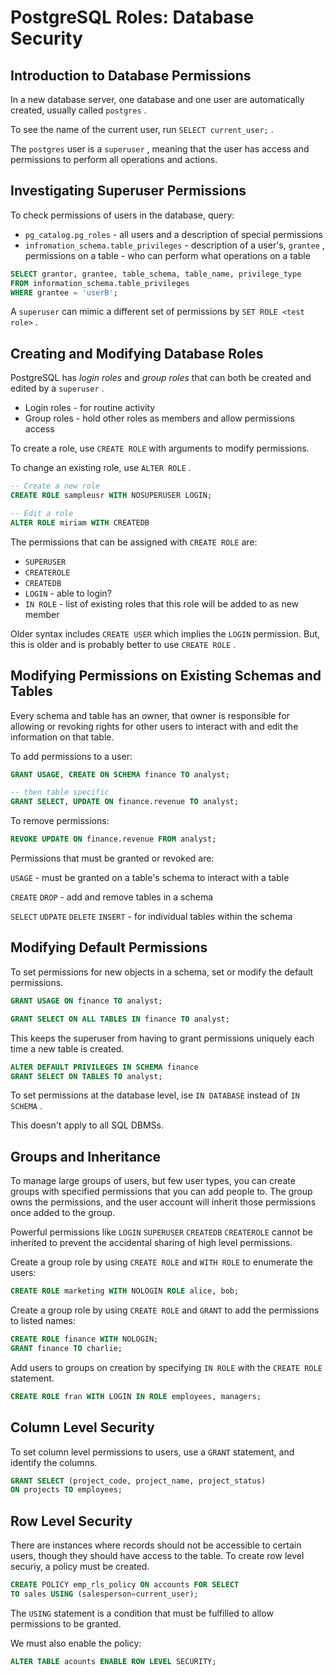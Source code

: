 # PostgreSQL Roles: Database Security

## Introduction to Database Permissions

In a new database server, one database and one user are automatically created, usually called `postgres` .

To see the name of the current user, run `SELECT current_user;` .

The `postgres` user is a `superuser` , meaning that the user has access and permissions to perform all operations and actions.

## Investigating Superuser Permissions

To check permissions of users in the database, query:

   - `pg_catalog.pg_roles` - all users and a description of special permissions
   - `infromation_schema.table_privileges` - description of a user's, `grantee` , permissions on a table - who can perform what operations on a table

```sql
SELECT grantor, grantee, table_schema, table_name, privilege_type
FROM information_schema.table_privileges 
WHERE grantee = 'userB';
```

A `superuser` can mimic a different set of permissions by `SET ROLE <test role>` .

## Creating and Modifying Database Roles

PostgreSQL has *login roles* and *group roles* that can both be created and edited by a `superuser` .

- Login roles - for routine activity
- Group roles - hold other roles as members and allow permissions access

To create a role, use `CREATE ROLE` with arguments to modify permissions.

To change an existing role, use `ALTER ROLE` .

```sql
-- Create a new role
CREATE ROLE sampleusr WITH NOSUPERUSER LOGIN;

-- Edit a role
ALTER ROLE miriam WITH CREATEDB
```

The permissions that can be assigned with `CREATE ROLE` are:

- `SUPERUSER`
- `CREATEROLE`
- `CREATEDB`
- `LOGIN` - able to login?
- `IN ROLE` - list of existing roles that this role will be added to as new member

Older syntax includes `CREATE USER` which implies the `LOGIN` permission. But, this is older and is probably better to use `CREATE ROLE` .

## Modifying Permissions on Existing Schemas and Tables

Every schema and table has an owner, that owner is responsible for allowing or revoking rights for other users to interact with and edit the information on that table.

To add permissions to a user:

```sql
GRANT USAGE, CREATE ON SCHEMA finance TO analyst;

-- then table specific
GRANT SELECT, UPDATE ON finance.revenue TO analyst;
```

To remove permissions:

```sql
REVOKE UPDATE ON finance.revenue FROM analyst;
```

Permissions that must be granted or revoked are:

   `USAGE` - must be granted on a table's schema to interact with a table

   `CREATE` `DROP` - add and remove tables in a schema

   `SELECT` `UDPATE` `DELETE` `INSERT` - for individual tables within the schema

## Modifying Default Permissions

To set permissions for new objects in a schema, set or modify the default permissions.

```sql
GRANT USAGE ON finance TO analyst;

GRANT SELECT ON ALL TABLES IN finance TO analyst;
```

This keeps the superuser from having to grant permissions uniquely each time a new table is created.

```sql
ALTER DEFAULT PRIVILEGES IN SCHEMA finance
GRANT SELECT ON TABLES TO analyst;
```

To set permissions at the database level, ise `IN DATABASE` instead of `IN SCHEMA` .

This doesn't apply to all SQL DBMSs.

## Groups and Inheritance

To manage large groups of users, but few user types, you can create groups with specified permissions that you can add people to. The group owns the permissions, and the user account will inherit those permissions once added to the group.

Powerful permissions like `LOGIN` `SUPERUSER` `CREATEDB` `CREATEROLE` cannot be inherited to prevent the accidental sharing of high level permissions.

Create a group role by using `CREATE ROLE` and `WITH ROLE` to enumerate the users:

```sql
CREATE ROLE marketing WITH NOLOGIN ROLE alice, bob;
```

Create a group role by using `CREATE ROLE` and `GRANT` to add the permissions to listed names:

```sql
CREATE ROLE finance WITH NOLOGIN;
GRANT finance TO charlie;
```

Add users to groups on creation by specifying `IN ROLE` with the `CREATE ROLE` statement.

```sql
CREATE ROLE fran WITH LOGIN IN ROLE employees, managers;
```

## Column Level Security

To set column level permissions to users, use a `GRANT` statement, and identify the columns.

```sql
GRANT SELECT (project_code, project_name, project_status)
ON projects TO employees;
```

## Row Level Security

There are instances where records should not be accessible to certain users, though they should have access to the table. To create row level securiy, a policy must be created.

```sql
CREATE POLICY emp_rls_policy ON accounts FOR SELECT
TO sales USING (salesperson=current_user);
```

The `USING` statement is a condition that must be fulfilled to allow permissions to be granted.

We must also enable the policy:

```sql
ALTER TABLE acounts ENABLE ROW LEVEL SECURITY;
```

